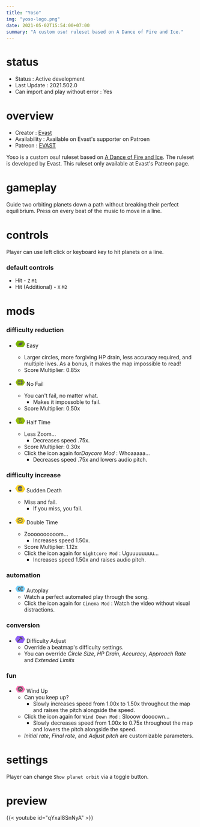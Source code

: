 ```yaml
---
title: "Yoso"
img: "yoso-logo.png"
date: 2021-05-02T15:54:00+07:00
summary: "A custom osu! ruleset based on A Dance of Fire and Ice."
---
```


# status

- Status : Active development
- Last Update : 2021.502.0
- Can import and play without error : Yes

# overview

- Creator : [Evast](https://github.com/EVAST9919)
- Availability : Available on Evast's supporter on Patroen
- Patreon : [EVAST](https://www.patreon.com/evast/posts)

Yoso is a custom osu! ruleset based on [A Dance of Fire and Ice](https://7thbe.at/#adofai). The ruleset is developed by Evast. This ruleset only available at Evast's Patreon page.

# gameplay 

Guide two orbiting planets down a path without breaking their perfect equilibrium. Press on every beat of the music to move in a line. <!-- This need to be more descriptive -->

# controls

Player can use left click or keyboard key to hit planets on a line.

### default controls

- Hit - `Z` `M1`
- Hit (Additional) - `X` `M2`

# mods

### difficulty reduction

- ![Easy Icon](mod-icon/easy-mod.png) Easy
  - Larger circles, more forgiving HP drain, less accuracy required, and multiple lives. As a bonus, it makes the map impossible to read!
  - Score Multiplier: 0.85x

- ![No Fail Icon](mod-icon/no-fail-mod.png) No Fail
  - You can't fail, no matter what.
    - Makes it impossoble to fail.
  - Score Multiplier: 0.50x

- ![Half Time Icon](mod-icon/half-time-mod.png) Half Time
  - Less Zoom...
    - Decreases speed .75x.
  - Score Multiplier: 0.30x
  - Click the icon again for*Daycore Mod* : Whoaaaaa...
    - Decreases speed .75x and lowers audio pitch.

### difficulty increase

- ![Sudden Death Icon](mod-icon/sudden-death-mod.png) Sudden Death
  - Miss and fail.
    - If you miss, you fail.

- ![Double Time Icon](mod-icon/double-time-mod.png) Double Time
  - Zoooooooooom...
    - Increases speed 1.50x.
  - Score Multiplier: 1.12x
  - Click the icon again for `Nightcore Mod` : Uguuuuuuuu...
    - Increases speed 1.50x and raises audio pitch.

### automation

- ![Autoplay Icon](mod-icon/autoplay-mod.png) Autoplay
  - Watch a perfect automated play through the song.
  - Click the icon again for `Cinema Mod` : Watch the video without visual distractions.

### conversion

- ![Difficulty Adjust Icon](mod-icon/difficulty-adjust-mod.png) Difficulty Adjust
  - Override a beatmap's difficulty settings.
  - You can override *Circle Size*, *HP Drain*, *Accuracy*, *Approach Rate* and *Extended Limits*

### fun

- ![Wind Up Icon](mod-icon/wind-up-mod.png) Wind Up
  - Can you keep up?
    - Slowly increases speed from 1.00x to 1.50x throughout the map and raises the pitch alongside the speed.
  - Click the icon again for `Wind Down Mod` : Slooow doooown...
    - Slowly decreases speed from 1.00x to 0.75x throughout the map and lowers the pitch alongside the speed.
  - *Initial rate*, *Final rate*, and *Adjust pitch* are customizable parameters.

# settings

Player can change `Show planet orbit` via a toggle button.

# preview

{{< youtube id="qYxaI8SnNyA" >}}